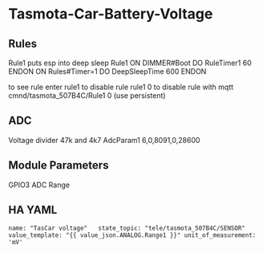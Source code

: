 # Tasmota-Car-Battery-Voltage




## Rules
Rule1 puts esp into deep sleep
Rule1 ON DIMMER#Boot DO RuleTimer1 60 ENDON ON Rules#Timer=1 DO DeepSleepTime 600 ENDON

to see rule    enter rule1
to disable rule     rule1 0
to disable rule with mqtt     cmnd/tasmota_507B4C/Rule1 0  (use persistent)

## ADC
Voltage divider 47k and 4k7
AdcParam1 6,0,8091,0,28600



## Module Parameters

GPIO3 ADC Range


## HA YAML
`name: "TasCar voltage"  
       state_topic: "tele/tasmota_507B4C/SENSOR"
       value_template: "{{ value_json.ANALOG.Range1 }}"
       unit_of_measurement: 'mV'`


